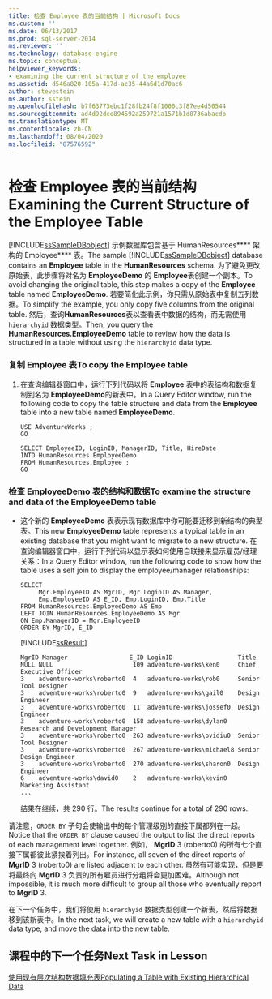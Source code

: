 ```yaml
---
title: 检查 Employee 表的当前结构 | Microsoft Docs
ms.custom: ''
ms.date: 06/13/2017
ms.prod: sql-server-2014
ms.reviewer: ''
ms.technology: database-engine
ms.topic: conceptual
helpviewer_keywords:
- examining the current structure of the employee
ms.assetid: d546a820-105a-417d-ac35-44a6d1d70ac6
author: stevestein
ms.author: sstein
ms.openlocfilehash: b7f63773ebc1f28fb24f8f1000c3f87ee4d50544
ms.sourcegitcommit: ad4d92dce894592a259721a1571b1d8736abacdb
ms.translationtype: MT
ms.contentlocale: zh-CN
ms.lasthandoff: 08/04/2020
ms.locfileid: "87576592"
---
```

# <a name="examining-the-current-structure-of-the-employee-table"></a><span data-ttu-id="7b8ee-102">检查 Employee 表的当前结构</span><span class="sxs-lookup"><span data-stu-id="7b8ee-102">Examining the Current Structure of the Employee Table</span></span>
  <span data-ttu-id="7b8ee-103">[!INCLUDE[ssSampleDBobject](../../includes/sssampledbobject-md.md)] 示例数据库包含基于 HumanResources\*\*\*\* 架构的 Employee\*\*\*\* 表。</span><span class="sxs-lookup"><span data-stu-id="7b8ee-103">The sample [!INCLUDE[ssSampleDBobject](../../includes/sssampledbobject-md.md)] database contains an **Employee** table in the **HumanResources** schema.</span></span> <span data-ttu-id="7b8ee-104">为了避免更改原始表，此步骤将对名为 **EmployeeDemo** 的 **Employee**表创建一个副本。</span><span class="sxs-lookup"><span data-stu-id="7b8ee-104">To avoid changing the original table, this step makes a copy of the **Employee** table named **EmployeeDemo**.</span></span> <span data-ttu-id="7b8ee-105">若要简化此示例，你只需从原始表中复制五列数据。</span><span class="sxs-lookup"><span data-stu-id="7b8ee-105">To simplify the example, you only copy five columns from the original table.</span></span> <span data-ttu-id="7b8ee-106">然后，查询**HumanResources**表以查看表中数据的结构，而无需使用 `hierarchyid` 数据类型。</span><span class="sxs-lookup"><span data-stu-id="7b8ee-106">Then, you query the **HumanResources.EmployeeDemo** table to review how the data is structured in a table without using the `hierarchyid` data type.</span></span>  
  
### <a name="to-copy-the-employee-table"></a><span data-ttu-id="7b8ee-107">复制 Employee 表</span><span class="sxs-lookup"><span data-stu-id="7b8ee-107">To copy the Employee table</span></span>  
  
1.  <span data-ttu-id="7b8ee-108">在查询编辑器窗口中，运行下列代码以将 **Employee** 表中的表结构和数据复制到名为 **EmployeeDemo**的新表中。</span><span class="sxs-lookup"><span data-stu-id="7b8ee-108">In a Query Editor window, run the following code to copy the table structure and data from the **Employee** table into a new table named **EmployeeDemo**.</span></span>  
  
    ```  
    USE AdventureWorks ;  
    GO  
  
    SELECT EmployeeID, LoginID, ManagerID, Title, HireDate   
    INTO HumanResources.EmployeeDemo   
    FROM HumanResources.Employee ;  
    GO  
    ```  
  
### <a name="to-examine-the-structure-and-data-of-the-employeedemo-table"></a><span data-ttu-id="7b8ee-109">检查 EmployeeDemo 表的结构和数据</span><span class="sxs-lookup"><span data-stu-id="7b8ee-109">To examine the structure and data of the EmployeeDemo table</span></span>  
  
-   <span data-ttu-id="7b8ee-110">这个新的 **EmployeeDemo** 表表示现有数据库中你可能要迁移到新结构的典型表。</span><span class="sxs-lookup"><span data-stu-id="7b8ee-110">This new **EmployeeDemo** table represents a typical table in an existing database that you might want to migrate to a new structure.</span></span> <span data-ttu-id="7b8ee-111">在查询编辑器窗口中，运行下列代码以显示表如何使用自联接来显示雇员/经理关系：</span><span class="sxs-lookup"><span data-stu-id="7b8ee-111">In a Query Editor window, run the following code to show how the table uses a self join to display the employee/manager relationships:</span></span>  
  
    ```  
    SELECT   
         Mgr.EmployeeID AS MgrID, Mgr.LoginID AS Manager,   
         Emp.EmployeeID AS E_ID, Emp.LoginID, Emp.Title  
    FROM HumanResources.EmployeeDemo AS Emp  
    LEFT JOIN HumanResources.EmployeeDemo AS Mgr  
    ON Emp.ManagerID = Mgr.EmployeeID  
    ORDER BY MgrID, E_ID  
    ```  
  
     [!INCLUDE[ssResult](../../includes/ssresult-md.md)]  
  
    ```  
    MgrID Manager                 E_ID LoginID                  Title  
    NULL NULL                      109 adventure-works\ken0     Chief Executive Officer  
    3    adventure-works\roberto0  4   adventure-works\rob0     Senior Tool Designer  
    3    adventure-works\roberto0  9   adventure-works\gail0    Design Engineer  
    3    adventure-works\roberto0  11  adventure-works\jossef0  Design Engineer  
    3    adventure-works\roberto0  158 adventure-works\dylan0   Research and Development Manager  
    3    adventure-works\roberto0  263 adventure-works\ovidiu0  Senior Tool Designer  
    3    adventure-works\roberto0  267 adventure-works\michael8 Senior Design Engineer  
    3    adventure-works\roberto0  270 adventure-works\sharon0  Design Engineer  
    6    adventure-works\david0    2   adventure-works\kevin0   Marketing Assistant  
    ...  
    ```  
  
     <span data-ttu-id="7b8ee-112">结果在继续，共 290 行。</span><span class="sxs-lookup"><span data-stu-id="7b8ee-112">The results continue for a total of 290 rows.</span></span>  
  
 <span data-ttu-id="7b8ee-113">请注意，`ORDER BY` 子句会使输出中的每个管理级别的直接下属都列在一起。</span><span class="sxs-lookup"><span data-stu-id="7b8ee-113">Notice that the `ORDER BY` clause caused the output to list the direct reports of each management level together.</span></span> <span data-ttu-id="7b8ee-114">例如， **MgrID** 3 (roberto0) 的所有七个直接下属都彼此紧挨着列出。</span><span class="sxs-lookup"><span data-stu-id="7b8ee-114">For instance, all seven of the direct reports of **MgrID** 3 (roberto0) are listed adjacent to each other.</span></span> <span data-ttu-id="7b8ee-115">虽然有可能实现，但是要将最终向 **MgrID** 3 负责的所有雇员进行分组将会更加困难。</span><span class="sxs-lookup"><span data-stu-id="7b8ee-115">Although not impossible, it is much more difficult to group all those who eventually report to **MgrID** 3.</span></span>  
  
 <span data-ttu-id="7b8ee-116">在下一个任务中，我们将使用 `hierarchyid` 数据类型创建一个新表，然后将数据移到该新表中。</span><span class="sxs-lookup"><span data-stu-id="7b8ee-116">In the next task, we will create a new table with a `hierarchyid` data type, and move the data into the new table.</span></span>  
  
## <a name="next-task-in-lesson"></a><span data-ttu-id="7b8ee-117">课程中的下一个任务</span><span class="sxs-lookup"><span data-stu-id="7b8ee-117">Next Task in Lesson</span></span>  
 [<span data-ttu-id="7b8ee-118">使用现有层次结构数据填充表</span><span class="sxs-lookup"><span data-stu-id="7b8ee-118">Populating a Table with Existing Hierarchical Data</span></span>](lesson-1-2-populating-a-table-with-existing-hierarchical-data.md)  
  
  
